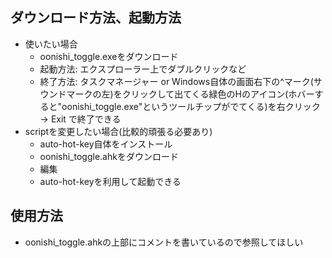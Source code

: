 ## ダウンロード方法、起動方法

- 使いたい場合
  - oonishi_toggle.exeをダウンロード
  - 起動方法: エクスプローラー上でダブルクリックなど
  - 終了方法: タスクマネージャー or Windows自体の画面右下の^マーク(サウンドマークの左)をクリックして出てくる緑色のHのアイコン(ホバーすると"oonishi_toggle.exe"というツールチップがでてくる)を右クリック -> Exit で終了できる
- scriptを変更したい場合(比較的頑張る必要あり)
  - auto-hot-key自体をインストール
  - oonishi_toggle.ahkをダウンロード
  - 編集
  - auto-hot-keyを利用して起動できる

## 使用方法

- oonishi_toggle.ahkの上部にコメントを書いているので参照してほしい
